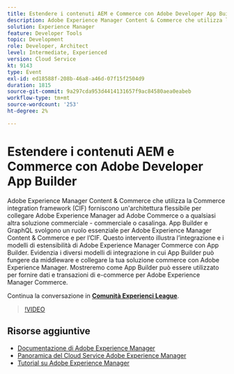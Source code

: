 ```yaml
---
title: Estendere i contenuti AEM e Commerce con Adobe Developer App Builder
description: Adobe Experience Manager Content & Commerce che utilizza la Commerce integration framework (CIF) forniscono un'architettura flessibile per collegare Adobe Experience Manager ad Adobe Commerce o a qualsiasi altra soluzione commerciale - commerciale o casalinga. App Builder e GraphQL svolgono un ruolo essenziale per Adobe Experience Manager Content & Commerce e per l’CIF. Questo intervento illustra l’integrazione e i modelli di estensibilità di Adobe Experience Manager Commerce con App Builder. Evidenzia i diversi modelli di integrazione in cui App Builder può fungere da middleware e collegare la tua soluzione commerce con Adobe Experience Manager. Mostreremo come App Builder può essere utilizzato per fornire dati e transazioni di e-commerce per Adobe Experience Manager Commerce.
solution: Experience Manager
feature: Developer Tools
topic: Development
role: Developer, Architect
level: Intermediate, Experienced
version: Cloud Service
kt: 9143
type: Event
exl-id: ed18588f-208b-46a8-a46d-07f15f2504d9
duration: 1815
source-git-commit: 9a297cda953d4414131657f9ac84580aea0eabeb
workflow-type: tm+mt
source-wordcount: '253'
ht-degree: 2%

---
```


# Estendere i contenuti AEM e Commerce con Adobe Developer App Builder

Adobe Experience Manager Content &amp; Commerce che utilizza la Commerce integration framework (CIF) forniscono un&#39;architettura flessibile per collegare Adobe Experience Manager ad Adobe Commerce o a qualsiasi altra soluzione commerciale - commerciale o casalinga. App Builder e GraphQL svolgono un ruolo essenziale per Adobe Experience Manager Content &amp; Commerce e per l’CIF. Questo intervento illustra l’integrazione e i modelli di estensibilità di Adobe Experience Manager Commerce con App Builder. Evidenzia i diversi modelli di integrazione in cui App Builder può fungere da middleware e collegare la tua soluzione commerce con Adobe Experience Manager. Mostreremo come App Builder può essere utilizzato per fornire dati e transazioni di e-commerce per Adobe Experience Manager Commerce.

Continua la conversazione in **[Comunità Experienci League](https://adobe.ly/3om4942)**.

>[!VIDEO](https://video.tv.adobe.com/v/337567/?quality=12&learn=on&hidetitle=true)

## Risorse aggiuntive

- [Documentazione di Adobe Experience Manager](https://experienceleague.adobe.com/docs/experience-manager-cloud-service.html)
- [Panoramica del Cloud Service Adobe Experience Manager](https://experienceleague.adobe.com/docs/experience-manager-cloud-service/overview/home.html)
- [Tutorial su Adobe Experience Manager](https://experienceleague.adobe.com/docs/experience-manager-tutorials.html)
